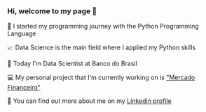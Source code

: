 ### Hi, welcome to my page :wave:

:rocket: I started my programming journey with the Python Programming Language

:chart_with_upwards_trend: Data Science is the main field where I applied my Python skills

:bank: Today I'm Data Scientist at Banco do Brasil

:computer: My personal project that I'm currently working on is ["Mercado Financeiro"](https://mercado-financeiro.streamlit.app/)

:man: You can find out more about me on my [Linkedin profile](https://br.linkedin.com/in/marcosrmgalvao)
